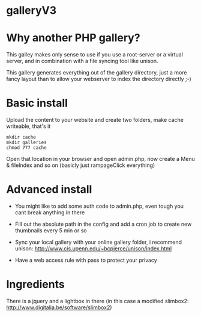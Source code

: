 galleryV3
=========

# Why another PHP gallery?
This galley makes only sense to use if you use a root-server or a virtual server, and in combination with a file syncing tool like unison. 

This gallery generates everything out of the gallery directory, just a more fancy layout than to allow your webserver to index the directory directly ;-)

# Basic install

Upload the content to your website and create two folders, make cache writeable, that's it

    mkdir cache
    mkdir galleries
    chmod 777 cache

Open that location in your browser and open admin.php, now create a Menu & fileIndex and so on (basicly just rampageClick everything)

# Advanced install

* You might like to add some auth code to admin.php, even tough you cant break anything in there

* Fill out the absolute path in the config and add a cron job to create new thumbnails every 5 min or so

* Sync your local gallery with your online gallery folder, i recommend unison: <http://www.cis.upenn.edu/~bcpierce/unison/index.html>

* Have a web access rule with pass to protect your privacy


# Ingredients

There is a jquery and a lightbox in there (in this case a modified slimbox2: <http://www.digitalia.be/software/slimbox2>)



